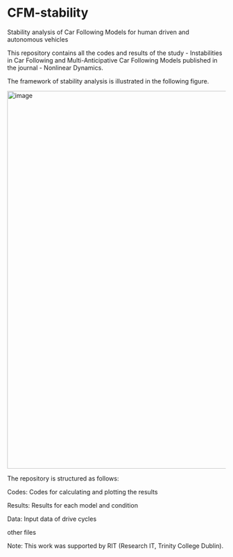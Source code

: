 # CFM-stability
Stability analysis of Car Following Models for human driven and autonomous vehicles

This repository contains all the codes and results of the study - Instabilities in Car Following and Multi-Anticipative Car Following Models published in the journal - Nonlinear Dynamics.

The framework of stability analysis is illustrated in the following figure. 

<img width="1055" height="869" alt="image" src="https://github.com/user-attachments/assets/209ef819-1f13-45ea-b5e5-60cf02a046b1" />

The repository is structured as follows:

Codes: Codes for calculating and plotting the results

Results: Results for each model and condition

Data: Input data of drive cycles

other files

Note: This work was supported by RIT (Research IT, Trinity College Dublin).
